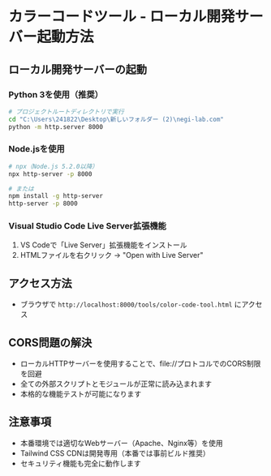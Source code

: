 # カラーコードツール - ローカル開発サーバー起動方法

## ローカル開発サーバーの起動

### Python 3を使用（推奨）
```bash
# プロジェクトルートディレクトリで実行
cd "C:\Users\241822\Desktop\新しいフォルダー (2)\negi-lab.com"
python -m http.server 8000
```

### Node.jsを使用
```bash
# npx（Node.js 5.2.0以降）
npx http-server -p 8000

# または
npm install -g http-server
http-server -p 8000
```

### Visual Studio Code Live Server拡張機能
1. VS Codeで「Live Server」拡張機能をインストール
2. HTMLファイルを右クリック → "Open with Live Server"

## アクセス方法
- ブラウザで `http://localhost:8000/tools/color-code-tool.html` にアクセス

## CORS問題の解決
- ローカルHTTPサーバーを使用することで、file://プロトコルでのCORS制限を回避
- 全ての外部スクリプトとモジュールが正常に読み込まれます
- 本格的な機能テストが可能になります

## 注意事項
- 本番環境では適切なWebサーバー（Apache、Nginx等）を使用
- Tailwind CSS CDNは開発専用（本番では事前ビルド推奨）
- セキュリティ機能も完全に動作します
